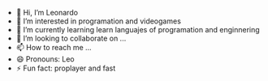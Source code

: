 - 👋 Hi, I’m Leonardo
- 👀 I’m interested in programation and videogames
- 🌱 I’m currently learning learn languajes of programation and enginnering
- 💞️ I’m looking to collaborate on ...
- 📫 How to reach me ...
- 😄 Pronouns: Leo
- ⚡ Fun fact: proplayer and fast

<!---
leosll000/leosll000 is a ✨ special ✨ repository because its `README.md` (this file) appears on your GitHub profile.
You can click the Preview link to take a look at your changes.
--->
